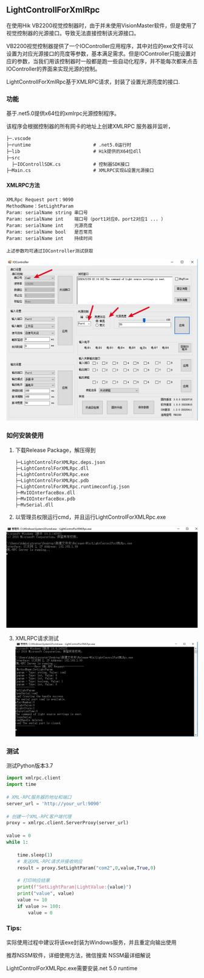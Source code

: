 ## LightControllForXmlRpc

在使用Hik VB2200视觉控制器时，由于并未使用VisionMaster软件，但是使用了视觉控制器的光源接口。导致无法直接控制该光源接口。

VB2200视觉控制器提供了一个IOController应用程序，其中对应的exe文件可以设置为对应光源接口的亮度等参数，基本满足需求。但是IOController只能设置对应的参数，当我们用该控制器时一般都是跑一些自动化程序，并不能每次都来点击IOController的界面来实现光源的控制。

LightControllForXmlRpc基于XMLRPC请求，封装了设置光源亮度的接口.

### 功能

基于.net5.0提供x64位的xmlrpc光源控制程序。

该程序会根据控制器的所有网卡的地址上创建XMLRPC 服务器并监听，

```tex
├─.vscode
├─runtime						# .net5.0运行时
├─lib							# Hik提供的X64位dll
├─src
  ├─IOControllSDK.cs			# 控制器SDK接口
├─Main.cs						# XMLRPC实现&设置光源接口
```

#### XMLRPC方法

```
XMLRpc Request port：9090
MethodName：SetLightParam
Param: serialName string 串口号
Param: serialName int    端口号（port1对应0，port2对应1 ... ）
Param: serialName int    光源亮度
Param: serialName bool   是否常亮
Param: serialName int    持续时间

上述参数均可通过IOController测试获取
```

![image-20240229221557727](Readme.assets/image-20240229221557727.png)

### 如何安装使用

1. 下载Release Package，解压得到

   ```
   ├─LightControlForXMLRpc.deps.json
   ├─LightControlForXMLRpc.dll
   ├─LightControlForXMLRpc.exe
   ├─LightControlForXMLRpc.pdb
   ├─LightControlForXMLRpc.runtimeconfig.json
   ├─MvIOInterfaceBox.dll
   ├─MvIOInterfaceBox.pdb
   ├─MvSerial.dll
   ```

2.  以管理员权限运行cmd，并且运行LightControlForXMLRpc.exe

   ![image-20240229222525185](Readme.assets/image-20240229222525185.png)

3. XMLRPC请求测试![image-20240229224229916](Readme.assets/image-20240229224229916.png)

### 测试

测试Python版本3.7

```python
import xmlrpc.client
import time

# XML-RPC服务器的地址和端口
server_url = 'http://your_url:9090'

# 创建一个XML-RPC客户端代理
proxy = xmlrpc.client.ServerProxy(server_url)

value = 0
while 1:
    
    time.sleep(1)
    # 发送XML-RPC请求并接收响应
    result = proxy.SetLightParam("com2",0,value,True,0)

    # 打印响应结果
    print(f"SetLightParam|LightValue:{value}")
    print("value", value)
    value += 10
    if value >= 100:
        value = 0
```

### Tips:

实际使用过程中建议将该exe封装为Windows服务，并且重定向输出使用

推荐NSSM软件，详细使用方法，微信搜索 NSSM最详细解说

LightControlForXMLRpc.exe需要安装.net 5.0 runtime
